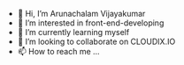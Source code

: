 - 👋 Hi, I’m Arunachalam Vijayakumar
- 👀 I’m interested in front-end-developing
- 🌱 I’m currently learning myself
- 💞️ I’m looking to collaborate on CLOUDIX.IO
- 📫 How to reach me ...

<!---
ArunVijay24/ArunVijay24 is a ✨ special ✨ repository because its `README.md` (this file) appears on your GitHub profile.
You can click the Preview link to take a look at your changes.
--->
